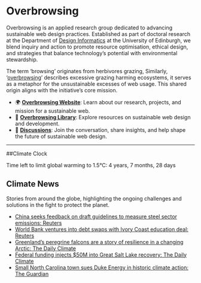 # Overbrowsing

Overbrowsing is an applied research group dedicated to advancing sustainable web design practices. Established as part of doctoral research at the Department of [Design Informatics](https://www.designinformatics.org) at the University of Edinburgh, we blend inquiry and action to promote resource optimisation, ethical design, and strategies that balance technology’s potential with environmental stewardship.

The term ‘browsing’ originates from herbivores grazing, Similarly, ‘[overbrowsing](https://en.wikipedia.org/wiki/Browsing_(herbivory)#Overbrowsing)’ describes excessive grazing harming ecosystems, it serves as a metaphor for the unsustainable excesses of web usage. This shared origin aligns with the initiative’s core mission.

- 🌍 [**Overbrowsing Website**](https://overbrowsing.com): Learn about our research, projects, and mission for a sustainable web.
- 📗 [**Overbrowsing Library**](https://overbrowsing.com/resources/library): Explore resources on sustainable web design and development.
- 💬 [**Discussions**](https://github.com/orgs/overbrowsing/discussions): Join the conversation, share insights, and help shape the future of sustainable web design.

---

##Climate Clock
<!-- clock-time -->
Time left to limit global warming to 1.5°C: 4 years, 7 months, 28 days
<!-- /clock-time -->

## Climate News
Stories from around the globe, highlighting the ongoing challenges and solutions in the fight to protect the planet.
<!-- clock-news -->
- [China seeks feedback on draft guidelines to measure steel sector emissions: Reuters](https://www.reuters.com/world/china/china-solicits-public-feedback-guidelines-steel-sector-greenhouse-gas-emissions-2024-12-06/ )
- [World Bank ventures into debt swaps with Ivory Coast education deal: Reuters](https://www.reuters.com/world/africa/world-bank-ventures-into-debt-swaps-with-ivory-coast-education-deal-2024-12-05/ )
- [Greenland’s peregrine falcons are a story of resilience in a changing Arctic: The Daily Climate](https://www.dailyclimate.org/greenlands-peregrine-falcons-resilience-2670306087.html   )
- [Federal funding injects $50M into Great Salt Lake recovery: The Daily Climate](https://www.theguardian.com/environment/2024/dec/04/carrboro-north-carolina-duke-energy-lawsuit )
- [Small North Carolina town sues Duke Energy in historic climate action: The Guardian](https://www.theguardian.com/environment/2024/dec/04/carrboro-north-carolina-duke-energy-lawsuit )
<!-- /clock-news -->
